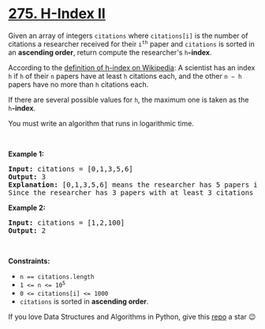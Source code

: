 # [275. H-Index II][title]

<p>Given an array of integers <code>citations</code> where <code>citations[i]</code> is the number of citations a researcher received for their <code>i<sup>th</sup></code> paper and <code>citations</code> is sorted in an <strong>ascending order</strong>, return compute the researcher's <code>h</code><strong>-index</strong>.</p>
<p>According to the <a href="https://en.wikipedia.org/wiki/H-index" target="_blank">definition of h-index on Wikipedia</a>: A scientist has an index <code>h</code> if <code>h</code> of their <code>n</code> papers have at least <code>h</code> citations each, and the other <code>n − h</code> papers have no more than <code>h</code> citations each.</p>
<p>If there are several possible values for <code>h</code>, the maximum one is taken as the <code>h</code><strong>-index</strong>.</p>
<p>You must write an algorithm that runs in logarithmic time.</p>
<p> </p>
<p><strong>Example 1:</strong></p>
<pre><strong>Input:</strong> citations = [0,1,3,5,6]
<strong>Output:</strong> 3
<strong>Explanation:</strong> [0,1,3,5,6] means the researcher has 5 papers in total and each of them had received 0, 1, 3, 5, 6 citations respectively.
Since the researcher has 3 papers with at least 3 citations each and the remaining two with no more than 3 citations each, their h-index is 3.
</pre>
<p><strong>Example 2:</strong></p>
<pre><strong>Input:</strong> citations = [1,2,100]
<strong>Output:</strong> 2
</pre>
<p> </p>
<p><strong>Constraints:</strong></p>
<ul>
<li><code>n == citations.length</code></li>
<li><code>1 &lt;= n &lt;= 10<sup>5</sup></code></li>
<li><code>0 &lt;= citations[i] &lt;= 1000</code></li>
<li><code>citations</code> is sorted in <strong>ascending order</strong>.</li>
</ul>


If you love Data Structures and Algorithms in Python, give this [repo][me] a star :wink:

[title]: https://leetcode.com/problems/h-index-ii
[me]: https://github.com/bumblebee211196/awesome-python-leetcode